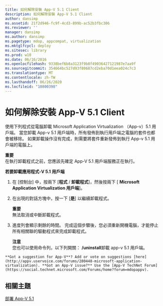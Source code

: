 ```yaml
---
title: 如何解除安裝 App-V 5.1 Client
description: 如何解除安裝 App-V 5.1 Client
author: dansimp
ms.assetid: 21f2d946-fc9f-4cd3-899b-ac52b3fbc306
ms.reviewer: ''
manager: dansimp
ms.author: dansimp
ms.pagetype: mdop, appcompat, virtualization
ms.mktglfcycl: deploy
ms.sitesec: library
ms.prod: w10
ms.date: 06/16/2016
ms.openlocfilehash: 9338bef6b8a3123f9b8f49036427121987e7aa9f
ms.sourcegitcommit: 354664bc527d93f80687cd2eba70d1eea024c7c3
ms.translationtype: MT
ms.contentlocale: zh-TW
ms.lasthandoff: 06/26/2020
ms.locfileid: "10800398"
---
```

# 如何解除安裝 App-V 5.1 Client


使用下列程式從電腦卸載 Microsoft Application Virtualization （App-v）5.1 用戶端。 當您卸載 App-v 5.1 用戶端時，所有發佈到執行用戶端之電腦的套件也都會被移除。 如果卸載操作沒有完成，則需要將套件重新發佈到執行 App-v 5.1 用戶端的電腦上。

**重要**  
在執行卸載程式之前，您應該先確定 App-V 5.1 用戶端服務正在執行。



**若要卸載應用程式-V 5.1 用戶端**

1.  在 [控制台] 中，按兩下 [**程式**  /  **卸載程式**]，然後按兩下 [ **Microsoft Application Virtualization 用戶端**]。

2.  在出現的對話方塊中，按一下 [**是**] 以繼續卸載程式。

    **重要**  
    無法取消或中斷卸載程式。



3.  進度列會顯示剩餘的時間。 完成這個步驟後，您必須重新開機電腦，才能停止所有相關聯的驅動程式來完成卸載程式。

    **注意**  
    您也可以使用命令列，以下列開關： **/uninstall**卸載 app-v 5.1 用戶端。



~~~
**Got a suggestion for App-V**? Add or vote on suggestions [here](http://appv.uservoice.com/forums/280448-microsoft-application-virtualization). **Got an App-V issue?** Use the [App-V TechNet Forum](https://social.technet.microsoft.com/Forums/home?forum=mdopappv).
~~~

## 相關主題


[部署 App-V 5.1](deploying-app-v-51.md)









